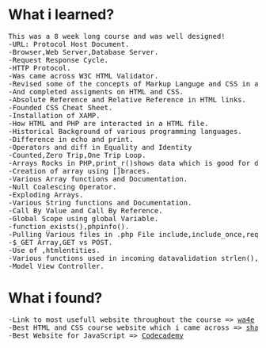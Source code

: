 
# What i learned? 

<pre>
This was a 8 week long course and was well designed!
-URL: Protocol Host Document.
-Browser,Web Server,Database Server.
-Request Response Cycle. 
-HTTP Protocol.
-Was came across W3C HTML Validator.
-Revised some of the concepts of Markup Languge and CSS in a different way.
-And completed assigments on HTML and CSS.
-Absolute Reference and Relative Reference in HTML links.
-Founded CSS Cheat Sheet.
-Installation of XAMP.
-How HTML and PHP are interacted in a HTML file.
-Historical Background of various programming languages.
-Difference in echo and print.
-Operators and diff in Equality and Identity
-Counted,Zero Trip,One Trip Loop.
-Arrays Rocks in PHP,print_r()shows data which is good for debugging.
-Creation of array using []braces.
-Various Array functions and Documentation.
-Null Coalescing Operator.
-Exploding Arrays.
-Various String functions and Documentation.
-Call By Value and Call By Reference.
-Global Scope using global Variable.
-function_exists(),phpinfo().
-Pulling Various files in .php File include,include_once,require,require_once
-$_GET Array,GET vs POST.
-Use of <?=   ?>,htmlentities.
-Various functions used in incoming datavalidation strlen(),is_numeric(),strpos() etc.
-Model View Controller.
</pre>

# What i found?
<pre>
-Link to most usefull website throughout the course => <a href="https://wa4e.com/">wa4e</a>
-Best HTML and CSS course website which i came across => <a href="https://learn.shayhowe.com/">shayhowe</a>
-Best Website for JavaScript => <a href="https://www.codecademy.com/">Codecademy</a>
</pre>
